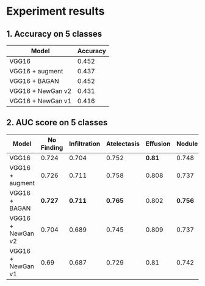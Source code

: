 

# Experiment results

## 1. Accuracy on 5 classes
| Model | Accuracy |
|--|--|
| VGG16 | 0.452 |
| VGG16 + augment | 0.437 |
| VGG16 + BAGAN | 0.452 |
| VGG16 + NewGan v2 | 0.431 |
| VGG16 + NewGan v1 | 0.416 |


## 2. AUC score on 5 classes
| Model | No Finding | Infiltration | Atelectasis | Effusion | Nodule |
|--|--|--|--|--|--|
| VGG16 |0.724 |0.704 |0.752 | **0.81** | 0.748 |
| VGG16 + augment |0.726 |0.711 |0.758 |0.808 |0.737 |
| VGG16 + BAGAN | **0.727** | **0.711** | **0.765** | 0.802 | **0.756** |
| VGG16 + NewGan v2 |0.704 |0.689 |0.745 |0.809 |0.737 |
| VGG16 + NewGan v1 |0.69 |0.687 |0.729 |0.81 |0.742 |
